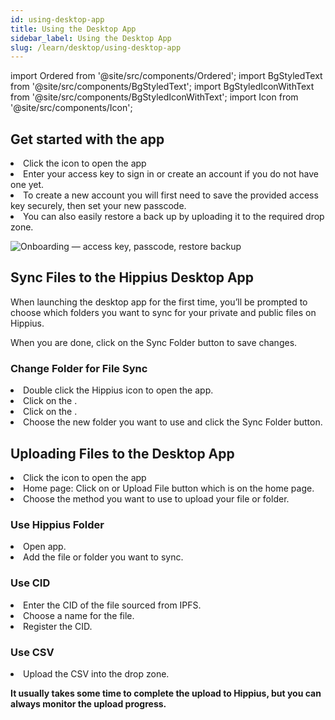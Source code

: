 ```yaml
---
id: using-desktop-app
title: Using the Desktop App
sidebar_label: Using the Desktop App
slug: /learn/desktop/using-desktop-app
---
```


import Ordered from '@site/src/components/Ordered';
import BgStyledText from '@site/src/components/BgStyledText';
import BgStyledIconWithText from '@site/src/components/BgStyledIconWithText';
import Icon from '@site/src/components/Icon';

## Get started with the app

<Ordered>
  <li>Click the <Icon /> icon to open the app</li>
  <li>Enter your access key to sign in or create an account if you do not have one yet.</li>
  <li>To create a new account you will first need to save the provided access key securely, then set your new passcode.</li>
  <li>You can also easily restore a back up by uploading it to the required drop zone.</li>
</Ordered>

![Onboarding — access key, passcode, restore backup](/img/desktop/using-get-started.png)

## Sync Files to the Hippius Desktop App

When launching the desktop app for the first time, you’ll be prompted to choose which folders you want to sync for your private and public files on Hippius.

When you are done, click on the <BgStyledText>Sync Folder</BgStyledText> button to save changes.

### Change Folder for File Sync

<Ordered>
  <li>Double click the Hippius <Icon /> icon to open the app.</li>
  <li>Click on the <BgStyledIconWithText text="Settings" icon="Settings" />.</li>
  <li>Click on the <BgStyledIconWithText text="File Settings" icon="File" />.</li>
  <li>Choose the new folder you want to use and click the <BgStyledText>Sync Folder</BgStyledText> button.</li>
</Ordered>

## Uploading Files to the Desktop App

<Ordered>
  <li>Click the <Icon /> icon to open the app</li>
  <li>Home page: Click on <BgStyledIconWithText text="Files" icon="DocumentText" /> or <BgStyledText>Upload File</BgStyledText> button which is on the home page.</li>
  <li>Choose the method you want to use to upload your file or folder.</li>
</Ordered>

### Use Hippius Folder

<Ordered>
  <li>Open app.</li>
  <li>Add the file or folder you want to sync.</li>
</Ordered>

### Use CID

<Ordered>
  <li>Enter the CID of the file sourced from IPFS.</li>
  <li>Choose a name for the file.</li>
  <li>Register the CID.</li>
</Ordered>

### Use CSV

<Ordered>
  <li>Upload the CSV into the drop zone.</li>
</Ordered>

**It usually takes some time to complete the upload to Hippius, but you can always monitor the upload progress.**
